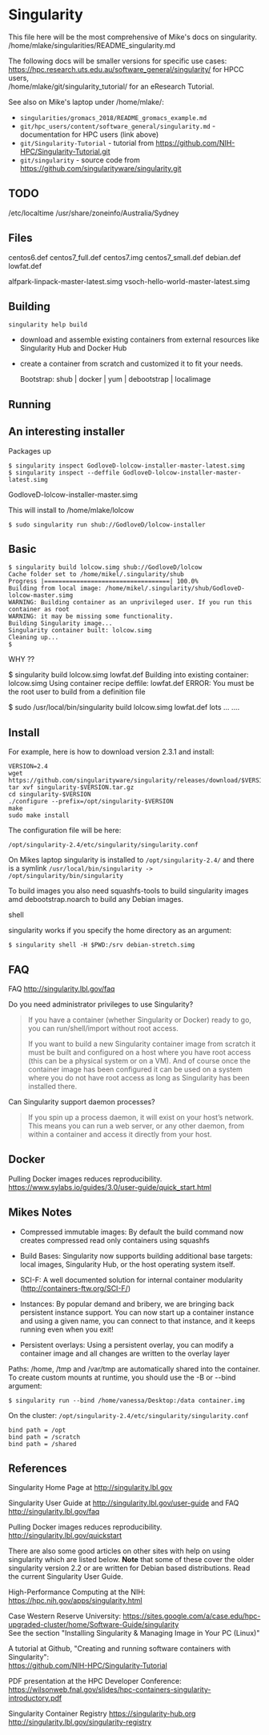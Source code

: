 Singularity
===========

This file here will be the most comprehensive of Mike's docs on singularity.
/home/mlake/singularities/README_singularity.md

The following docs will be smaller versions for specific use cases:  
<https://hpc.research.uts.edu.au/software_general/singularity/> for HPCC users,  
/home/mlake/git/singularity_tutorial/ for an eResearch Tutorial.

See also on Mike's laptop under /home/mlake/: 

  - `singularities/gromacs_2018/README_gromacs_example.md` 
  - `git/hpc_users/content/software_general/singularity.md` - documentation for HPC users (link above)
  - `git/Singularity-Tutorial` - tutorial from <https://github.com/NIH-HPC/Singularity-Tutorial.git>
  - `git/singularity` - source code from <https://github.com/singularityware/singularity.git>
  

TODO
----

/etc/localtime
/usr/share/zoneinfo/Australia/Sydney

Files
-----

centos6.def
centos7_full.def
centos7.img
centos7_small.def
debian.def
lowfat.def

alfpark-linpack-master-latest.simg
vsoch-hello-world-master-latest.simg


Building
--------
    
    singularity help build

 - download and assemble existing containers from external resources like Singularity Hub and Docker Hub
 - create a container from scratch and customized it to fit your needs.

    Bootstrap: shub | docker | yum | debootstrap | localimage


Running
-------

## An interesting installer

Packages up 

    $ singularity inspect GodloveD-lolcow-installer-master-latest.simg
    $ singularity inspect --deffile GodloveD-lolcow-installer-master-latest.simg

GodloveD-lolcow-installer-master.simg

This will install to /home/mlake/lolcow

    $ sudo singularity run shub://GodloveD/lolcow-installer

## Basic 


    $ singularity build lolcow.simg shub://GodloveD/lolcow
    Cache folder set to /home/mikel/.singularity/shub
    Progress |===================================| 100.0%
    Building from local image: /home/mikel/.singularity/shub/GodloveD-lolcow-master.simg
    WARNING: Building container as an unprivileged user. If you run this container as root
    WARNING: it may be missing some functionality.
    Building Singularity image...
    Singularity container built: lolcow.simg
    Cleaning up...
    $

WHY ??

$ singularity build lolcow.simg lowfat.def
Building into existing container: lolcow.simg
Using container recipe deffile: lowfat.def
ERROR: You must be the root user to build from a definition file


$ sudo /usr/local/bin/singularity build lolcow.simg lowfat.def
lots ...
....


Install
-------

For example, here is how to download version 2.3.1 and install:

    VERSION=2.4
    wget https://github.com/singularityware/singularity/releases/download/$VERSION/singularity-$VERSION.tar.gz
    tar xvf singularity-$VERSION.tar.gz
    cd singularity-$VERSION
    ./configure --prefix=/opt/singularity-$VERSION
    make
    sudo make install

The configuration file will be here:

    /opt/singularity-2.4/etc/singularity/singularity.conf

On Mikes laptop singularity is installed to `/opt/singularity-2.4/` and there is a
symlink `/usr/local/bin/singularity -> /opt/singularity/bin/singularity`

To build images you also need squashfs-tools to build singularity images amd 
debootstrap.noarch to build any Debian images.

shell

singularity works if you specify the home directory as an argument:

    $ singularity shell -H $PWD:/srv debian-stretch.simg


FAQ
---

FAQ <http://singularity.lbl.gov/faq>

Do you need administrator privileges to use Singularity?

> If you have a container (whether Singularity or Docker) ready to go, you can
> run/shell/import without root access.
>
> If you want to build a new Singularity container image from scratch it must be
> built and configured on a host where you have root access (this can be a
> physical system or on a VM). And of course once the container image has been
> configured it can be used on a system where you do not have root access as long
> as Singularity has been installed there.

Can Singularity support daemon processes?

> If you spin up a process daemon, it will exist on your host’s network. 
> This means you can run a web server, or any other daemon, from within 
> a container and access it directly from your host.


## Docker

Pulling Docker images reduces reproducibility.
https://www.sylabs.io/guides/3.0/user-guide/quick_start.html

Mikes Notes
-----------

 - Compressed immutable images: By default the build command now creates
   compressed read only containers using squashfs

 - Build Bases: Singularity now supports building additional base targets: 
   local images, Singularity Hub, or the host operating system itself.

 - SCI-F: A well documented solution for internal container modularity
   (<http://containers-ftw.org/SCI-F/>)

 - Instances: By popular demand and bribery, we are bringing back persistent
   instance support. You can now start up a container instance and using a
   given name, you can connect to that instance, and it keeps running even when
   you exit!

 - Persistent overlays: Using a persistent overlay, you can modify a container
   image and all changes are written to the overlay layer

Paths: /home, /tmp and /var/tmp are automatically shared into the container.
To create custom mounts at runtime, you should use the -B or --bind argument:

    $ singularity run --bind /home/vanessa/Desktop:/data container.img

On the cluster: `/opt/singularity-2.4/etc/singularity/singularity.conf`

    bind path = /opt
    bind path = /scratch
    bind path = /shared



References
----------

Singularity Home Page at <http://singularity.lbl.gov>

Singularity User Guide at <http://singularity.lbl.gov/user-guide> and 
FAQ <http://singularity.lbl.gov/faq>

Pulling Docker images reduces reproducibility.
<http://singularity.lbl.gov/quickstart>

There are also some good articles on other sites with help on using singularity
which are listed below. **Note** that some of these cover the older singularity version 2.2 or 
are written for Debian based distributions. Read the current Singularity User Guide.

High-Performance Computing at the NIH: 
<https://hpc.nih.gov/apps/singularity.html>

Case Western Reserve University: 
<https://sites.google.com/a/case.edu/hpc-upgraded-cluster/home/Software-Guide/singularity>   
See the section "Installing Singularity & Managing Image in Your PC (Linux)"

A tutorial at Github, "Creating and running software containers with Singularity":  
<https://github.com/NIH-HPC/Singularity-Tutorial>

PDF presentation at the HPC Developer Conference:  
<https://wilsonweb.fnal.gov/slides/hpc-containers-singularity-introductory.pdf>

Singularity Container Registry
<https://singularity-hub.org>
<http://singularity.lbl.gov/singularity-registry>



